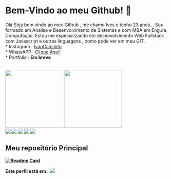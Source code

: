 <link rel="stylesheet" href="style.css">
<h1> Bem-Vindo ao meu Github! 👋 </h1>
<p> Olá Seja bem vindo ao meu Github , me chamo Ives e tenho 23 anos...
Sou formado em Analise e Desenvolvimento de Sistemas e com MBA em Eng.da Computação.
Estou me especializando em desenvolvimento Web Fullstack com Javascript e outras linguagens , como pode ver em meu GIT.<br>
* Instagram : <a href="instagram.com/ivaocamiloto/">IvaoCamiloto</a> <br>
* WhatsAPP : <a href="https://api.whatsapp.com/send?phone=5543998290414&text=Ol%C3%A1%20,%20Vim%20pelo%20seu%20Github">Clique Aqui!</a> <br>
* Portfolio : <b> Em breve <b> 
</p> <br/>

<div>
	<img height="180em" src="https://github-readme-stats.vercel.app/api?username=IvesSouza&show_icons=true&theme=merko"/>
	<img height="180em" src="https://github-readme-stats.vercel.app/api/top-langs/?username=IvesSouza&layout=compact"/>
</div>
<div>   
	<img src="https://img.shields.io/badge/html5-%23E34F26.svg?style=for-the-badge&logo=html5&logoColor=white)"> <!-- HTML5 -->
	<img src="https://img.shields.io/badge/css3-%231572B6.svg?style=for-the-badge&logo=css3&logoColor=white"> <!-- CSS3 -->
	<img src="https://img.shields.io/badge/javascript-%23323330.svg?style=for-the-badge&logo=javascript&logoColor=%23F7DF1E"> <!-- Javascript -->
	<img src="https://img.shields.io/badge/react-%2320232a.svg?style=for-the-badge&logo=react&logoColor=%2361DAFB"> <!-- React -->
	<img src="https://img.shields.io/badge/typescript-%23007ACC.svg?style=for-the-badge&logo=typescript&logoColor=white"> <!-- TypeScript -->
</div>

<h2> Meu repositório Principal </h2>

[![Readme Card](https://github-readme-stats.vercel.app/api/pin/?username=IvesSouza&repo=DeveloperWebDynamic)](https://github.com/IvesSouza/DeveloperWebDynamic)

<p> Este perfil está em : <img heigth="180em" src="https://img.shields.io/badge/Maintained%3F-yes-green.svg"/> </p>
<!-- <p> Este perfil está em : <img heigth="180em" src="https://img.shields.io/badge/Maintained%3F-no-red.svg"/></p>  -->




